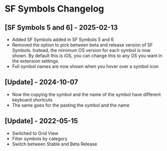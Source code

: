 # SF Symbols Changelog

## [SF Symbols 5 and 6] - 2025-02-13

- Added SF Symbols added in SF Symbols 5 and 6
- Removed the option to pick between beta and release version of SF Symbols. Instead, the minimum OS version for each symbol is now shown. By default this is iOS, you can change this to any OS you want in the extension settings.
- Full symbol names are now shown when you hover over a symbol icon

## [Update] - 2024-10-07

- Now the copying the symbol and the name of the symbol have different keyboard shortcuts
- The same goes for the pasting the symbol and the name

## [Update] - 2022-05-15

- Switched to Grid View
- Filter symbols by category
- Switch between Stable and Beta Release
